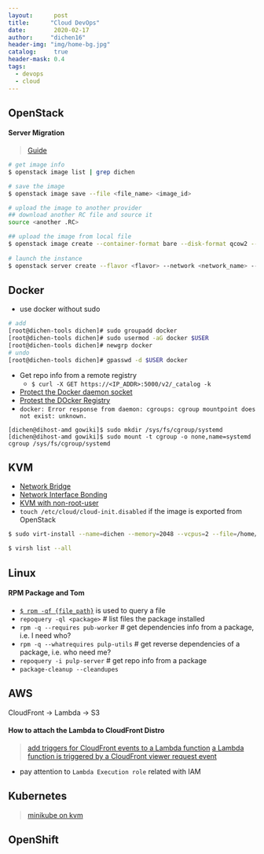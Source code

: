 ```yaml
---
layout:      post
title:      "Cloud DevOps"
date:        2020-02-17
author:     "dichen16"
header-img: "img/home-bg.jpg"
catalog:     true
header-mask: 0.4
tags:
  - devops
  - cloud
---
```


## OpenStack

#### Server Migration

> [Guide](https://docs.fuga.cloud/migrate-an-instance-from-one-openstack-to-another)

```bash
# get image info
$ openstack image list | grep dichen

# save the image
$ openstack image save --file <file_name> <image_id>

# upload the image to another provider
## download another RC file and source it
source <another .RC>

## upload the image from local file
$ openstack image create --container-format bare --disk-format qcow2 --file <image_file_path> <name_your_snapshot>
 
# launch the instance
$ openstack server create --flavor <flavor> --network <network_name> --security-group <name_of_sc> --image <snapshot_name>  <name_your_instance>
```

## Docker

- use docker without sudo

```bash
# add 
[root@dichen-tools dichen]# sudo groupadd docker
[root@dichen-tools dichen]# sudo usermod -aG docker $USER
[root@dichen-tools dichen]# newgrp docker 
# undo
[root@dichen-tools dichen]# gpasswd -d $USER docker
```

- Get repo info from a remote registry
    - `$ curl -X GET https://<IP_ADDR>:5000/v2/_catalog -k`
- [Protect the Docker daemon socket](https://docs.docker.com/engine/security/https/)
- [Protest the DOcker Registry](https://docs.docker.com/registry/insecure/#use-self-signed-certificates)
- `docker: Error response from daemon: cgroups: cgroup mountpoint does not exist: unknown.`
```
[dichen@dihost-amd gowiki]$ sudo mkdir /sys/fs/cgroup/systemd
[dichen@dihost-amd gowiki]$ sudo mount -t cgroup -o none,name=systemd cgroup /sys/fs/cgroup/systemd
```

## KVM

- [Network Bridge](https://computingforgeeks.com/how-to-create-a-linux-network-bridge-on-rhel-centos-8/)
- [Network Interface Bonding](https://linuxconfig.org/how-to-configure-network-interface-bonding-on-red-hat-enterprise-linux-8)
- [KVM with non-root-user](https://computingforgeeks.com/use-virt-manager-as-non-root-user/)
- `touch /etc/cloud/cloud-init.disabled` if the image is exported from OpenStack

```bash
$ sudo virt-install --name=dichen --memory=2048 --vcpus=2 --file=/home/dichen/Downloads/iso/rpulp.qcow2 --network bridge=virbr0,model=virtio --graphics type=vnc,port=6900,listen=0.0.0.0 --import

$ virsh list --all
```

## Linux

#### RPM Package and Tom

- [`$ rpm -qf {file_path}`](https://unix.stackexchange.com/questions/4705/which-fedora-package-does-a-specific-file-belong-to) is used to query a file
- `repoquery -ql <package>`     # list files the package installed
- `rpm -q --requires pub-worker`    # get dependencies info from a package, i.e. I need who?
- `rpm -q --whatrequires pulp-utils`    # get reverse dependencies of a package, i.e. who need me?
- `repoquery -i pulp-server`    # get repo info from a package
- `package-cleanup --cleandupes`

## AWS

CloudFront -> Lambda -> S3

#### How to attach the Lambda to CloudFront Distro

> [ add triggers for CloudFront events to a Lambda function](https://docs.aws.amazon.com/AmazonCloudFront/latest/DeveloperGuide/lambda-edge-add-triggers-cf-console.html)
> [a Lambda function is triggered by a CloudFront viewer request event](https://docs.aws.amazon.com/AmazonCloudFront/latest/DeveloperGuide/lambda-cloudfront-trigger-events.html)

- pay attention to `Lambda Execution role` related with IAM

## Kubernetes

> [minikube on kvm](https://computingforgeeks.com/how-to-run-minikube-on-kvm/)

## OpenShift
